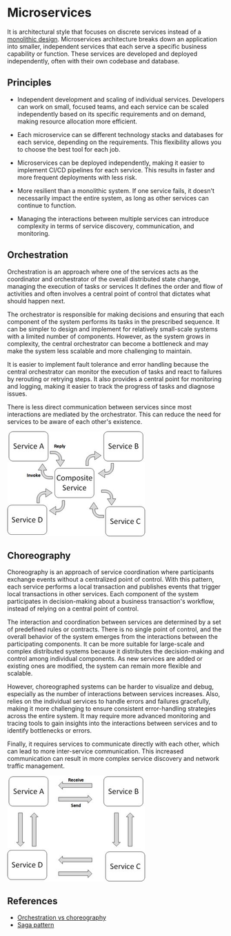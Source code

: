 # Microservices

 It is architectural style that focuses on discrete services instead of a
 [monolithic design](../architecture/monolithic.md). Microservices architecture
 breaks down an application into smaller, independent services that each serve a
 specific business capability or function. These services are developed and
 deployed independently, often with their own codebase and database.

## Principles

- Independent development and scaling of individual services. Developers can
  work on small, focused teams, and each service can be scaled independently
  based on its specific requirements and on demand, making resource allocation
  more efficient.

- Each microservice can se different technology stacks and databases for each
  service, depending on the requirements. This flexibility allows you to choose
  the best tool for each job.

- Microservices can be deployed independently, making it easier to implement
  CI/CD pipelines for each service. This results in faster and more frequent
  deployments with less risk.

- More resilient than a monolithic system. If one service fails, it doesn't
  necessarily impact the entire system, as long as other services can continue
  to function.

- Managing the interactions between multiple services can introduce complexity
  in terms of service discovery, communication, and monitoring.

## Orchestration

Orchestration is an approach where one of the services acts as the coordinator
and orchestrator of the overall distributed state change, managing the execution
of tasks or services It defines the order and flow of activities and often
involves a central point of control that dictates what should happen next.

The orchestrator is responsible for making decisions and ensuring that each
component of the system performs its tasks in the prescribed sequence. It can be
simpler to design and implement for relatively small-scale systems with a
limited number of components. However, as the system grows in complexity, the
central orchestrator can become a bottleneck and may make the system less
scalable and more challenging to maintain.

It is easier to implement fault tolerance and error handling because the central
orchestrator can monitor the execution of tasks and react to failures by
rerouting or retrying steps. It also provides a central point for monitoring and
logging, making it easier to track the progress of tasks and diagnose issues.

There is less direct communication between services since most interactions are
mediated by the orchestrator. This can reduce the need for services to be aware
of each other's existence.

![Orchestration](../assets/img/orchestration.png)

## Choreography

Choreography is an approach of service coordination where participants exchange
events without a centralized point of control. With this pattern, each service
performs a local transaction and publishes events that trigger local
transactions in other services. Each component of the system participates in
decision-making about a business transaction's workflow, instead of relying on a
central point of control.

The interaction and coordination between services are determined by a set of
predefined rules or contracts. There is no single point of control, and the
overall behavior of the system emerges from the interactions between the
participating components. It can be more suitable for large-scale and complex
distributed systems because it distributes the decision-making and control among
individual components. As new services are added or existing ones are modified,
the system can remain more flexible and scalable.

However, choreographed systems can be harder to visualize and debug, especially
as the number of interactions between services increases. Also, relies on the
individual services to handle errors and failures gracefully, making it more
challenging to ensure consistent error-handling strategies across the entire
system. It may require more advanced monitoring and tracing tools to gain
insights into the interactions between services and to identify bottlenecks or
errors.

Finally, it requires services to communicate directly with each other, which can
lead to more inter-service communication. This increased communication can
result in more complex service discovery and network traffic management.

![Choreography](../assets/img/choreography.png)

## References

- [Orchestration vs choreography](https://www.accionlabs.com/microservices-orchestration-vs-choreography-what-to-prefer)
- [Saga pattern](https://microservices.io/patterns/data/saga.html)
